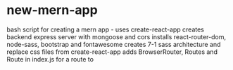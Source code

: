 # new-mern-app
bash script for creating a mern app - uses create-react-app
creates backend express server with mongoose and cors
installs react-router-dom, node-sass, bootstrap and fontawesome
creates 7-1 sass architecture and replace css files from create-react-app
adds BrowserRouter, Routes and Route in index.js for a route to <App />
